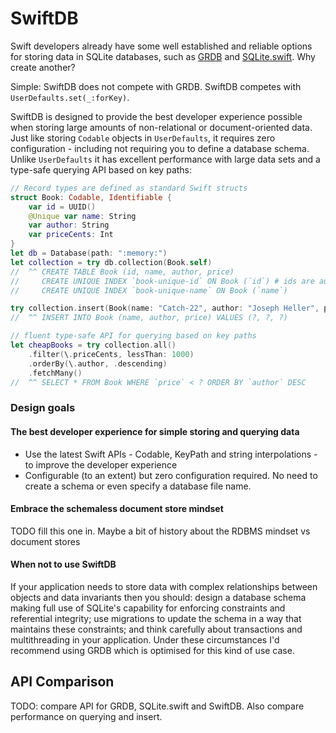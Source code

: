# SwiftDB

Swift developers already have some well established and reliable options for storing data in SQLite databases, such as [GRDB](https://github.com/groue/GRDB.swift) and [SQLite.swift](https://github.com/stephencelis/SQLite.swift). Why create another?

Simple: SwiftDB does not compete with GRDB. SwiftDB competes with `UserDefaults.set(_:forKey)`.

SwiftDB is designed to provide the best developer experience possible when storing large amounts of non-relational or document-oriented data. Just like storing `Codable` objects in `UserDefaults`, it requires zero configuration - including not requiring you to define a database schema. Unlike `UserDefaults` it has excellent performance with large data sets and a type-safe querying API based on key paths:

<!---headline-demo--->
```swift
// Record types are defined as standard Swift structs
struct Book: Codable, Identifiable {
    var id = UUID()
    @Unique var name: String
    var author: String
    var priceCents: Int
}
let db = Database(path: ":memory:")
let collection = try db.collection(Book.self)
//  ^^ CREATE TABLE Book (id, name, author, price)
//     CREATE UNIQUE INDEX `book-unique-id` ON Book (`id`) # ids are automatically unique
//     CREATE UNIQUE INDEX `book-unique-name` ON Book (`name`)

try collection.insert(Book(name: "Catch-22", author: "Joseph Heller", priceCents: 1050))
//  ^^ INSERT INTO Book (name, author, price) VALUES (?, ?, ?)

// fluent type-safe API for querying based on key paths
let cheapBooks = try collection.all()
    .filter(\.priceCents, lessThan: 1000)
    .orderBy(\.author, .descending)
    .fetchMany()
//  ^^ SELECT * FROM Book WHERE `price` < ? ORDER BY `author` DESC
```

### Design goals

#### The best developer experience for simple storing and querying data

* Use the latest Swift APIs - Codable, KeyPath and string interpolations - to improve the developer experience
* Configurable (to an extent) but zero configuration required. No need to create a schema or even specify a database file name.

#### Embrace the schemaless document store mindset

TODO fill this one in. Maybe a bit of history about the RDBMS mindset vs document stores

#### When not to use SwiftDB

If your application needs to store data with complex relationships between objects and data invariants then you should: design a database schema making full use of SQLite's capability for enforcing constraints and referential integrity; use migrations to update the schema in a way that maintains these constraints; and think carefully about transactions and multithreading in your application. Under these circumstances I'd recommend using GRDB which is optimised for this kind of use case.

## API Comparison

TODO: compare API for GRDB, SQLite.swift and SwiftDB. Also compare performance on querying and insert.
